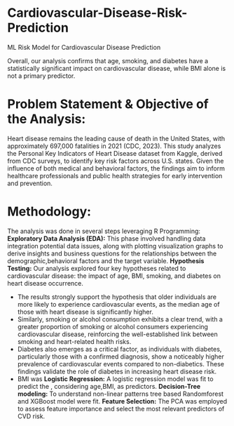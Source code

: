 # Cardiovascular-Disease-Risk-Prediction
ML Risk Model for Cardiovascular Disease Prediction

Overall, our analysis confirms that age, smoking, and diabetes have a statistically significant impact on cardiovascular disease, while BMI alone is not a primary predictor. 

# Problem Statement & Objective of the Analysis:
Heart disease remains the leading cause of death in the United States, with approximately 697,000 fatalities in 2021 (CDC, 2023). This study analyzes the Personal Key Indicators of Heart Disease dataset from Kaggle, derived from CDC surveys, to identify key risk factors across U.S. states. Given the influence of both medical and behavioral factors, the findings aim to inform healthcare professionals and public health strategies for early intervention and prevention.
# Methodology:
The analysis was done in several steps leveraging R Programming:
**Exploratory Data Analysis (EDA):** This phase involved handling data integration potential data issues, along with plotting visualization graphs to derive insights and business questions for the relationships between the demographic,behavioral factors and the target variable.
**Hypothesis Testing:**
Our analysis explored four key hypotheses related to cardiovascular disease: the impact of age, BMI, smoking, and diabetes on heart disease occurrence. 
- The results strongly support the hypothesis that older individuals are more likely to experience cardiovascular events, as the median age of those with heart disease is significantly higher.
- Similarly, smoking or alcohol consumption exhibits a clear trend, with a greater proportion of smoking or alcohol consumers experiencing cardiovascular disease, reinforcing the well-established link between smoking and heart-related health risks.
- Diabetes also emerges as a critical factor, as individuals with diabetes, particularly those with a confirmed diagnosis, show a noticeably higher prevalence of cardiovascular events compared to non-diabetics. These findings validate the role of diabetes in increasing heart disease risk.
- BMI was 
**Logistic Regression:** A logistic regression model was fit to predict the , considering age,BMI, as predictors.
**Decision-Tree modeling:**  To understand non-linear patterns tree based Randomforest and XGBoost model were fit.
**Feature Selection:** The PCA was employed to assess feature importance and select the most relevant predictors of CVD risk.
